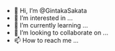 - 👋 Hi, I’m @GintakaSakata
- 👀 I’m interested in ...
- 🌱 I’m currently learning ...
- 💞️ I’m looking to collaborate on ...
- 📫 How to reach me ...

<!---
GintakaSakata/GintakaSakata is a ✨ special ✨ repository because its `README.md` (this file) appears on your GitHub profile.
You can click the Preview link to take a look at your changes.
--->
